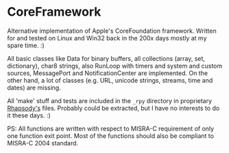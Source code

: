 # CoreFramework

Alternative implementation of Apple's CoreFoundation framework. Written for and tested on Linux and Win32 back in the 200x days mostly at my spare time. :) 

All basic classes like Data for binary buffers, all collections (array, set, dictionary), char8 strings, also RunLoop with timers and system and custom sources, MessagePort and NotificationCenter are implemented. On the other hand, a lot of classes (e.g. URL, unicode strings, streams, time and dates) are missing.

All 'make' stuff and tests are included in the `_rpy` directory in proprietary [Rhapsody's](https://en.wikipedia.org/wiki/Rational_Rhapsody) files. Probably could be extracted, but I have no interests to do it these days. :)

PS: All functions are written with respect to MISRA-C requirement of only one function exit point. Most of the functions should also be compliant to MISRA-C 2004 standard. 
